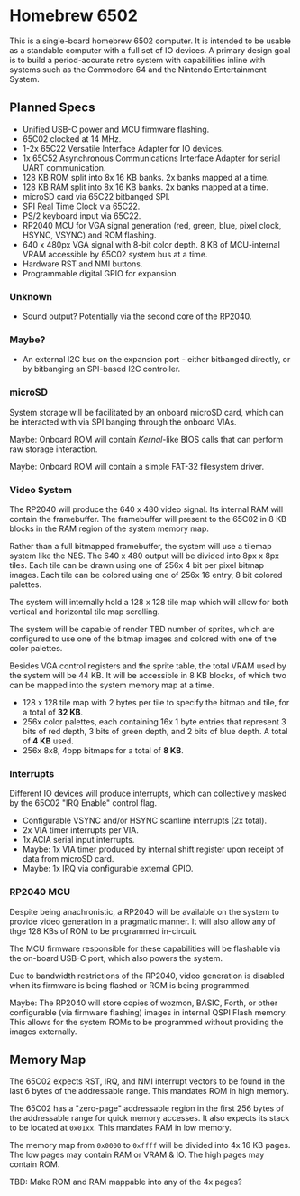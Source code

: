 # Homebrew 6502
This is a single-board homebrew 6502 computer. It is intended to be usable as a standable computer with a full set of IO devices. A primary design goal is to build a period-accurate retro system with capabilities inline with systems such as the Commodore 64 and the Nintendo Entertainment System.

## Planned Specs
- Unified USB-C power and MCU firmware flashing.
- 65C02 clocked at 14 MHz.
- 1-2x 65C22 Versatile Interface Adapter for IO devices.
- 1x 65C52 Asynchronous Communications Interface Adapter for serial UART communication.
- 128 KB ROM split into 8x 16 KB banks. 2x banks mapped at a time.
- 128 KB RAM split into 8x 16 KB banks. 2x banks mapped at a time.
- microSD card via 65C22 bitbanged SPI.
- SPI Real Time Clock via 65C22.
- PS/2 keyboard input via 65C22.
- RP2040 MCU for VGA signal generation (red, green, blue, pixel clock, HSYNC, VSYNC) and ROM flashing.
- 640 x 480px VGA signal with 8-bit color depth. 8 KB of MCU-internal VRAM accessible by 65C02 system bus at a time.
- Hardware RST and NMI buttons.
- Programmable digital GPIO for expansion.

### Unknown
- Sound output? Potentially via the second core of the RP2040.

### Maybe?
- An external I2C bus on the expansion port - either bitbanged directly, or by bitbanging an SPI-based I2C controller.

### microSD
System storage will be facilitated by an onboard microSD card, which can be interacted with via SPI banging through the onboard VIAs.

Maybe: Onboard ROM will contain *Kernal*-like BIOS calls that can perform raw storage interaction.

Maybe: Onboard ROM will contain a simple FAT-32 filesystem driver.

### Video System
The RP2040 will produce the 640 x 480 video signal. Its internal RAM will contain the framebuffer. The framebuffer will present to the 65C02 in 8 KB blocks in the RAM region of the system memory map.

Rather than a full bitmapped framebuffer, the system will use a tilemap system like the NES. The 640 x 480 output will be divided into 8px x 8px tiles. Each tile can be drawn using one of 256x 4 bit per pixel bitmap images. Each tile can be colored using one of 256x 16 entry, 8 bit colored palettes.

The system will internally hold a 128 x 128 tile map which will allow for both vertical and horizontal tile map scrolling.

The system will be capable of render TBD number of sprites, which are configured to use one of the bitmap images and colored with one of the color palettes.

Besides VGA control registers and the sprite table, the total VRAM used by the system will be 44 KB. It will be accessible in 8 KB blocks, of which two can be mapped into the system memory map at a time.

- 128 x 128 tile map with 2 bytes per tile to specify the bitmap and tile, for a total of **32 KB**.
- 256x color palettes, each containing 16x 1 byte entries that represent 3 bits of red depth, 3 bits of green depth, and 2 bits of blue depth. A total of **4 KB** used.
- 256x 8x8, 4bpp bitmaps for a total of **8 KB**.

### Interrupts
Different IO devices will produce interrupts, which can collectively masked by the 65C02 "IRQ Enable" control flag.

- Configurable VSYNC and/or HSYNC scanline interrupts (2x total).
- 2x VIA timer interrupts per VIA.
- 1x ACIA serial input interrupts.
- Maybe: 1x VIA timer produced by internal shift register upon receipt of data from microSD card.
- Maybe: 1x IRQ via configurable external GPIO.

### RP2040 MCU
Despite being anachronistic, a RP2040 will be available on the system to provide video generation in a pragmatic manner. It will also allow any of thge 128 KBs of ROM to be programmed in-circuit.

The MCU firmware responsible for these capabilities will be flashable via the on-board USB-C port, which also powers the system.

Due to bandwidth restrictions of the RP2040, video generation is disabled when its firmware is being flashed or ROM is being programmed.

Maybe: The RP2040 will store copies of wozmon, BASIC, Forth, or other configurable (via firmware flashing) images in internal QSPI Flash memory. This allows for the system ROMs to be programmed without providing the images externally.

## Memory Map
The 65C02 expects RST, IRQ, and NMI interrupt vectors to be found in the last 6 bytes of the addressable range. This mandates ROM in high memory.

The 65C02 has a "zero-page" addressable region in the first 256 bytes of the addressable range for quick memory accesses. It also expects its stack to be located at `0x01xx`. This mandates RAM in low memory.

The memory map from `0x0000` to `0xffff` will be divided into 4x 16 KB pages. The low pages may contain RAM or VRAM & IO. The high pages may contain ROM.

TBD: Make ROM and RAM mappable into any of the 4x pages?
